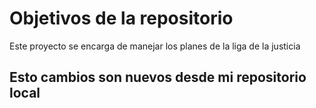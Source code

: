 # Objetivos de la repositorio

Este proyecto se encarga de manejar los planes de la liga de la justicia


## Esto cambios son nuevos desde mi repositorio local